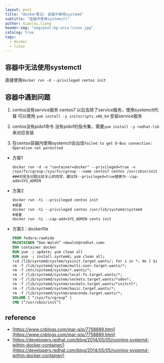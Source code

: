 ```yaml
---
layout: post
title: "docker笔记: 容器中使用systemd"
subtitle: "容器中使用systemctl"
author: Xiaolei.liang
header-img: "img/post-bg-unix-linux.jpg"
catalog: true
tags:
  - docker
  - linux
---
```

## 容器中无法使用systemctl
直接使用``docker run -d --privileged centos init``

## 容器中遇到问题
1. centos没有service服务
centos7 以后去除了service服务，使用systemctl代替
可以使用 ``yum install -y initscripts.x86_64`` 安装service服务

2. centos没有pidof命令
没有pidof的指令集，需要``yum install -y redhat-lsb`` 来对应安装

3. 在centos容器内使用systemctl会出现``Failed to get D-Bus connection: Operation not permitted``
* 方案1
  ```
  docker run -d -e "container=docker" --privileged=true -v /sys/fs/cgroup:/sys/fs/cgroup --name centos7 centos /usr/sbin/init
  ###对安全问题比较关心的同学，建议将--privileged=true替换为--cap-add=SYS_ADMIN
  ```
* 方案2
  ```
  docker run -ti --privileged centos init
  #或者
  docker run -ti --privileged centos /usr/lib/systemd/systemd
  #或者
  docker run -ti --cap-add=SYS_ADMIN cents init
  ```
* 方案3：dockerfile
  ```Dockerfile
  FROM fedora:rawhide
  MAINTAINER “Dan Walsh” <dwalsh@redhat.com>
  ENV container docker
  RUN yum -y update; yum clean all
  RUN yum -y install systemd; yum clean all; 
  (cd /lib/systemd/system/sysinit.target.wants/; for i in *; do [ $i   == systemd-tmpfiles-setup.service ] || rm -f $i; done); 
  rm -f /lib/systemd/system/multi-user.target.wants/*;
  rm -f /etc/systemd/system/*.wants/*;
  rm -f /lib/systemd/system/local-fs.target.wants/*; 
  rm -f /lib/systemd/system/sockets.target.wants/*udev*; 
  rm -f /lib/systemd/system/sockets.target.wants/*initctl*; 
  rm -f /lib/systemd/system/basic.target.wants/*;
  rm -f /lib/systemd/system/anaconda.target.wants/*;
  VOLUME [ “/sys/fs/cgroup” ]
  CMD [“/usr/sbin/init”]
  ```

## reference
* [https://www.cnblogs.com/mar-q/p/7758889.html](https://www.cnblogs.com/mar-q/p/7758889.html)
* [https://developers.redhat.com/blog/2014/05/05/running-systemd-within-docker-container/](https://developers.redhat.com/blog/2014/05/05/running-systemd-within-docker-container/)